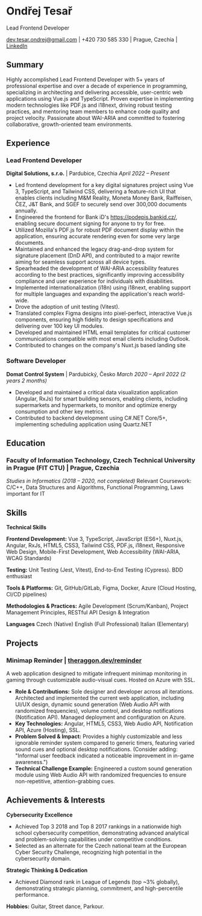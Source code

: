 # Ondřej Tesař

Lead Frontend Developer

dev.tesar.ondrej@gmail.com | +420 730 585 330 | Prague, Czechia | [LinkedIn](https://www.linkedin.com/in/ond%C5%99ej-tesa%C5%99-179b17148/)

## Summary

Highly accomplished Lead Frontend Developer with 5+ years of professional expertise and over a decade of experience in programming, specializing in architecting and delivering accessible, user-centric web applications using Vue.js and TypeScript. Proven expertise in implementing modern technologies like PDF.js and i18next, driving robust testing practices, and mentoring team members to enhance code quality and project velocity. Passionate about WAI-ARIA and committed to fostering collaborative, growth-oriented team environments.

## Experience

### Lead Frontend Developer

**Digital Solutions, s.r.o.** | Pardubice, Czechia
_April 2022 – Present_

- Led frontend development for a key digital signatures project using Vue 3, TypeScript, and Tailwind CSS, delivering a feature-rich UI that enables clients including M&M Reality, Moneta Money Bank, Raiffeisen, ČEZ, J&T Bank, and SGEF to securely send over 300,000 documents annually.
- Engineered the frontend for Bank iD's https://podepis.bankid.cz/, enabling secure document signing for anyone to try for free.
- Utilized Mozilla's PDF.js for robust PDF document display within the application, ensuring accurate rendering even for some very large documents.
- Maintained and enhanced the legacy drag-and-drop system for signature placement (DnD API), and contributed to a major rewrite aiming for seamless support across all device types.
- Spearheaded the development of WAI-ARIA accessibility features according to the best practices, significantly improving accessibility compliance and user experience for individuals with disabilities.
- Implemented internationalization (i18n) using i18next, enabling support for multiple languages and expanding the application's reach world-wide.
- Drove the adoption of unit testing (Vitest).
- Translated complex Figma designs into pixel-perfect, interactive Vue.js components, ensuring high fidelity to design specifications and delivering over 100 key UI modules.
- Developed and maintained HTML email templates for critical customer communications compatible with most email clients including Outlook.
- Contributed to changes on the company's Nuxt.js based landing site

### Software Developer

**Domat Control System** | Pardubický, Česko
_March 2020 – April 2022 (2 years 2 months)_

- Developed and maintained a critical data visualization application (Angular, RxJs) for smart building sensors, enabling clients, including supermarkets and hypermarkets, to monitor and optimize energy consumption and other key metrics.
- Contributed to backend development using C#.NET Core/5+, implementing scheduling application using Quartz.NET

## Education

### Faculty of Information Technology, Czech Technical University in Prague (FIT CTU) | Prague, Czechia

_Studies in Informatics (2018 – 2020, not completed)_
Relevant Coursework: C/C++, Data Structures and Algorithms, Functional Programming, Laws important for IT

## Skills

**Technical Skills**

**Frontend Development:**
Vue 3, TypeScript, JavaScript (ES6+), Nuxt.js, Angular, RxJs, HTML5, CSS3, Tailwind CSS, PDF.js, i18next, Responsive Web Design, Mobile-First Development, Web Accessibility (WAI-ARIA, WCAG Standards)

**Testing:**
Unit Testing (Jest, Vitest), End-to-End Testing (Cypress). BDD enthusiast

**Tools & Platforms:**
Git, GitHub/GitLab, Figma, Docker, Azure (Cloud Hosting, CI/CD pipelines)

**Methodologies & Practices:**
Agile Development (Scrum/Kanban), Project Management Principles, RESTful API Design & Integration

**Languages**
Czech (Native)
English (Full Professional)
Italian (Elementary)

## Projects

### Minimap Reminder | [theraggon.dev/reminder](https://theraggon.dev/reminder)

A web application designed to mitigate infrequent minimap monitoring in gaming through customizable audio-visual cues. Hosted on Azure with SSL.

- **Role & Contributions:** Sole designer and developer across all iterations. Architected and implemented the current web application, including UI/UX design, dynamic sound generation (Web Audio API with randomized frequencies), volume control, and desktop notifications (Notification API). Managed deployment and configuration on Azure.
- **Key Technologies:** Angular, HTML5, CSS3, Web Audio API, Notification API, Azure (Hosting), SSL.
- **Problem Solved & Impact:** Provides a highly customizable and less ignorable reminder system compared to generic timers, featuring varied sound cues and optional desktop notifications. (Consider adding: "Informal user feedback indicated a noticeable improvement in in-game awareness.")
- **Technical Challenge Example:** Engineered a custom sound generation module using Web Audio API with randomized frequencies to ensure non-repetitive, attention-grabbing cues.

## Achievements & Interests

**Cybersecurity Excellence**

- Achieved Top 3 2018 and Top 8 2017 rankings in a nationwide high school cybersecurity competition, demonstrating advanced analytical and problem-solving capabilities under competitive conditions.
- Selected as an alternate for the Czech national team at the European Cyber Security Challenge, recognizing high potential in the cybersecurity domain.

**Strategic Thinking & Dedication**

- Achieved Diamond rank in League of Legends (top ~3% globally), demonstrating strategic planning, commitment, and high-percentile performance.

**Hobbies:** Guitar, Street dance, Parkour.
